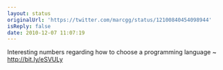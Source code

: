 ```yaml
---
layout: status
originalUrl: 'https://twitter.com/marcgg/status/12100840454098944'
isReply: false
date: 2010-12-07 11:07:19
---
```


Interesting numbers regarding how to choose a programming language ~ http://bit.ly/eSVULy
